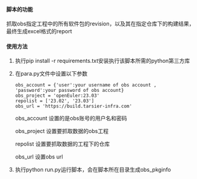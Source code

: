 #### 脚本的功能
抓取obs指定工程中的所有软件包的revision，以及其在指定仓库下的构建结果，最终生成excel格式的report

#### 使用方法
1. 执行pip install -r requirements.txt安装执行该脚本所需的python第三方库

2. 在para.py文件中设置以下参数

   ````
   obs_account = {'user':your username of obs account , 'password':your password of obs account}
   obs_project = 'openEuler:23.03'
   repolist = ['23.02', '23.03']
   obs_url = 'https://build.tarsier-infra.com'
   ````

   obs_account 设置的是obs账号的用户名和密码

   obs_project 设置要抓取数据的obs工程

   repolist 设置要抓取数据的工程下的仓库

   obs_url 设置obs url

3. 执行python run.py运行脚本，会在脚本所在目录生成obs_pkginfo



